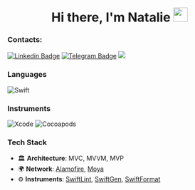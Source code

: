 <h1 align="center">Hi there, I'm <target="_blank">Natalie</a> 
<img src="https://github.com/blackcater/blackcater/raw/main/images/Hi.gif" height="32"/></h1>

### Contacts:
[![Linkedin Badge](https://img.shields.io/badge/-Natalia_Nikitina-blue?style=plastic&logo=Linkedin&logoColor=white&link=https://www.linkedin.com/in/natalienikitina/)](https://www.linkedin.com/in/natalienikitina/)
[![Telegram Badge](https://img.shields.io/badge/-Telegram-383838?style=plastic&logo=telegram&logoColor=A084CA)](https://t.me/saflor_soann)
<a href="mailto:nne2418@gmail.com"><img src="https://img.shields.io/badge/-nne2418@gmail.com-D14836?style=flat&logo=Gmail&logoColor=white"/></a>

### Languages
![Swift](https://img.shields.io/badge/-Swift-000?&logo=Swift)
### Instruments
![Xcode](https://img.shields.io/badge/-Xcode-05122A?style=flat&logo=Xcode&logoColor=448EE2)
![Cocoapods](https://img.shields.io/badge/-CocoaPods-05122A?style=flat&logo=CocoaPods&logoColor=E64225)

### Tech Stack
- 🏛 **Architecture**: MVC, MVVM, MVP
- 🌍 **Network**: [Alamofire](https://github.com/Alamofire/Alamofire), [Moya](https://github.com/Moya/Moya)
- ⚙ **Instruments**: [SwiftLint](https://github.com/realm/SwiftLint), [SwiftGen](https://github.com/SwiftGen/SwiftGen), [SwiftFormat](https://github.com/nicklockwood/SwiftFormat)
